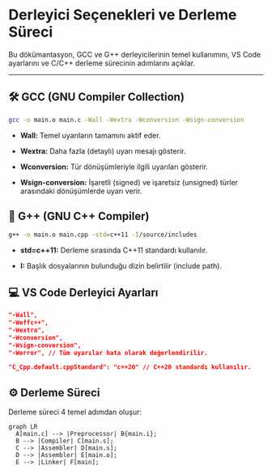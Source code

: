 # Derleyici Seçenekleri ve Derleme Süreci

Bu dökümantasyon, GCC ve G++ derleyicilerinin temel kullanımını, VS Code ayarlarını ve C/C++ derleme sürecinin adımlarını açıklar.

---

## 🛠️ GCC (GNU Compiler Collection)

```bash
gcc -o main.o main.c -Wall -Wextra -Wconversion -Wsign-conversion
```

- **Wall:** Temel uyarıların tamamını aktif eder.
 
- **Wextra:** Daha fazla (detaylı) uyarı mesajı gösterir.
 
- **Wconversion:** Tür dönüşümleriyle ilgili uyarıları gösterir.
 
- **Wsign-conversion:** İşaretli (signed) ve işaretsiz (unsigned) türler arasındaki dönüşümlerde uyarı verir.

## 🧠 G++ (GNU C++ Compiler)

```bash
g++ -o main.o main.cpp -std=c++11 -I/source/includes
```

- **std=c++11:** Derleme sırasında C++11 standardı kullanılır.

- **I:** Başlık dosyalarının bulunduğu dizin belirtilir (include path).

## 💻 VS Code Derleyici Ayarları

```json title="tasks.json" linenums="1" hl_lines="2-4"
"-Wall",
"-Weffc++",
"-Wextra",
"-Wconversion",
"-Wsign-conversion",
"-Werror", // Tüm uyarılar hata olarak değerlendirilir.

"C_Cpp.default.cppStandard": "c++20" // C++20 standardı kullanılır.
```

## ⚙️ Derleme Süreci

Derleme süreci 4 temel adımdan oluşur:

```mermaid
graph LR
  A[main.c] --> |Preprocessor| B{main.i};
  B --> |Compiler| C[main.s];
  C --> |Assembler| D[main.s];
  D --> |Assembler| E[main.o];
  E --> |Linker| F[main];
```